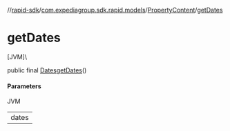 //[rapid-sdk](../../../index.md)/[com.expediagroup.sdk.rapid.models](../index.md)/[PropertyContent](index.md)/[getDates](get-dates.md)

# getDates

[JVM]\

public final [Dates](../-dates/index.md)[getDates](get-dates.md)()

#### Parameters

JVM

| |
|---|
| dates |
